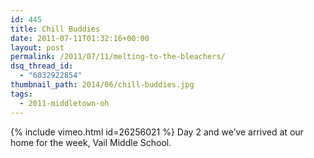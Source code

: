 ```yaml
---
id: 445
title: Chill Buddies
date: 2011-07-11T01:32:16+00:00
layout: post
permalink: /2011/07/11/melting-to-the-bleachers/
dsq_thread_id:
  - "6032922854"
thumbnail_path: 2014/06/chill-buddies.jpg
tags:
  - 2011-middletown-oh
---
```

{% include vimeo.html id=26256021 %}
Day 2 and we&#8217;ve arrived at our home for the week, Vail Middle School.
